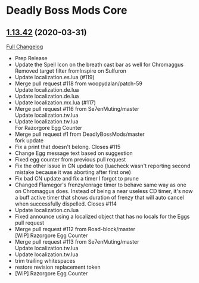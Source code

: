 # Deadly Boss Mods Core

## [1.13.42](https://github.com/DeadlyBossMods/DBM-Classic/tree/1.13.42) (2020-03-31)
[Full Changelog](https://github.com/DeadlyBossMods/DBM-Classic/compare/1.13.41...1.13.42)

- Prep Release  
- Update the Spell Icon on the breath cast bar as well for Chromaggus  
    Removed target filter fromInspire on Sulfuron  
- Update localization.es.lua (#119)  
- Merge pull request #118 from woopydalan/patch-59  
    Update localization.de.lua  
- Update localization.de.lua  
- Update localization.mx.lua (#117)  
- Merge pull request #116 from Se7enMuting/master  
    Update localization.tw.lua  
- Update localization.tw.lua  
    For Razorgore Egg Counter  
- Merge pull request #1 from DeadlyBossMods/master  
    fork update  
- Fix a print that doesn't belong. Closes #115  
- Change Egg message text based on suggestion  
- Fixed egg counter from previous pull request  
- Fix the other issue in CN update too (luacheck wasn't reporting second mistake because it was aborting after first one)  
- Fix bad CN update and fix a timer I forgot to prune  
- Changed Flamegor's frenzy/enrage timer to behave same way as one on Chromaggus does. Instead of being a near useless CD timer, it's now a buff active timer that shows duration of frenzy that will auto cancel when successfully dispelled. Closes #114  
- Update localization.cn.lua  
- Fixed announce using a localized object that has no locals for the Eggs pull request  
- Merge pull request #112 from Road-block/master  
    [WIP] Razorgore Egg Counter  
- Merge pull request #113 from Se7enMuting/master  
    Update localization.tw.lua  
- Update localization.tw.lua  
- trim trailing whitespaces  
- restore revision replacement token  
- [WIP] Razorgore Egg Counter  
